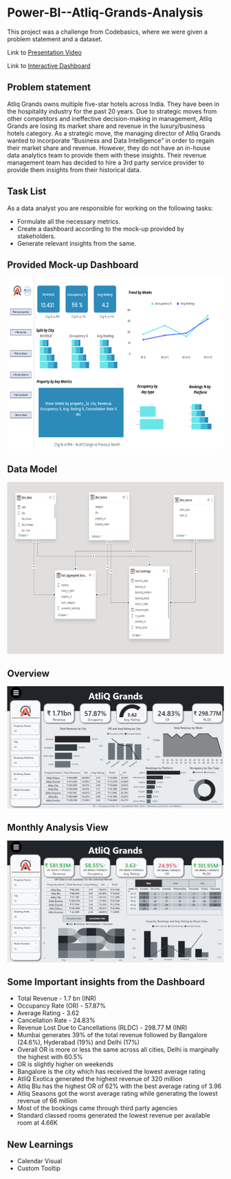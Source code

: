 # Power-BI--Atliq-Grands-Analysis

This project was a challenge from Codebasics, where we were given a problem statement and a dataset.

Link to [Presentation Video](https://www.linkedin.com/posts/ritobrotoghosh_powerbi-powerbideveloper-powerbidashboard-activity-7153612355472404480-3REk?utm_source=share&utm_medium=member_desktop)

Link to [Interactive Dashboard](https://www.novypro.com/project/atliq-grands-power-bi)

## Problem statement

Atliq Grands owns multiple five-star hotels across India. They have been in the hospitality industry for the past 20 years. Due to strategic moves from other competitors and ineffective decision-making in management, Atliq Grands are losing its market share and revenue in the luxury/business hotels category. As a strategic move, the managing director of Atliq Grands wanted to incorporate “Business and Data Intelligence” in order to regain their market share and revenue. However, they do not have an in-house data analytics team to provide them with these insights. Their revenue management team has decided to hire a 3rd party service provider to provide them insights from their historical data.

## Task List

As a data analyst you are responsible for working on the following tasks:

- Formulate all the necessary metrics. 
- Create a dashboard according to the mock-up provided by stakeholders. 
- Generate relevant insights from the same.

## Provided Mock-up Dashboard

<p align="center">
    <img src='https://github.com/ritobrotoghosh/Power-BI--Atliq-Grands-Analysis/blob/main/Mockup%20Dashboard.png' height="400">
</p>

## Data Model

<p align="center">
    <img src='https://github.com/ritobrotoghosh/Power-BI--Atliq-Grands-Analysis/blob/main/Data%20Model.png' height="400">
</p>

## Overview

<p align="center">
    <img src='https://github.com/ritobrotoghosh/Power-BI--Atliq-Grands-Analysis/blob/main/Overview.png' width="600">
</p>

## Monthly Analysis View

<p align="center">
    <img src='https://github.com/ritobrotoghosh/Power-BI--Atliq-Grands-Analysis/blob/main/Monthly%20Analysis.png' width="600">
</p>

## Some Important insights from the Dashboard

- Total Revenue - 1.7 bn (INR)
- Occupancy Rate (OR) - 57.87%
- Average Rating - 3.62
- Cancellation Rate - 24.83%
- Revenue Lost Due to Cancellations (RLDC) - 298.77 M (INR)
- Mumbai generates 39% of the total revenue followed by Bangalore (24.6%), Hyderabad (19%) and Delhi (17%)
- Overall OR is more or less the same across all cities, Delhi is marginally the highest with 60.5%
- OR is slightly higher on weekends
- Bangalore is the city which has received the lowest average rating
- AtliQ Exotica generated the highest revenue of 320 million
- Atliq Blu has the highest OR of 62% with the best average rating of 3.96
- Atliq Seasons got the worst average rating while generating the lowest revenue of 66 million 
- Most of the bookings came through third party agencies
- Standard classed rooms generated the lowest revenue per available room at 4.66K

## New Learnings

- Calendar Visual
- Custom Tooltip
